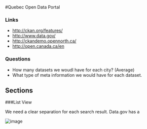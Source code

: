 #Quebec Open Data Portal

### Links
- http://ckan.org/features/
- http://www.data.gov/
- http://ckandemo.opennorth.ca/
- http://open.canada.ca/en

### Questions
- How many datasets we woudl have for each city? (Average)
- What type of meta information we would have for each dataset.


## Sections

###List View

We need a clear separation for each search result.
Data.gov has a 

![image](/datagov-search-result.png)
